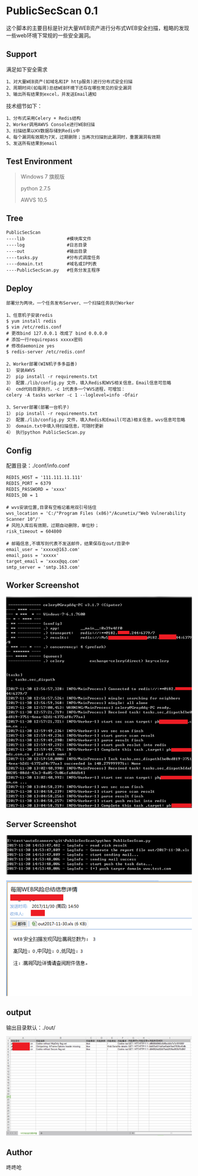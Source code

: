 # PublicSecScan 0.1

这个脚本的主要目标是针对大量WEB资产进行分布式WEB安全扫描，粗略的发现一些web环境下常规的一些安全漏洞。


## Support ##

满足如下安全需求

	1、对大量WEB资产(如域名和IP http服务)进行分布式安全扫描
	2、周期时间(如每周)总结WEB环境下还存在哪些常见的安全漏洞
	3、输出所有结果到excel，并发送Email通知

技术细节如下：

	1、分布式采用Celery + Redis结构
	2、Worker调用AWVS Console进行WEB扫描
	3、扫描结果以KV数据存储到Redis中
	4、每个漏洞有效期为7天，过期删除；当再次扫描到此漏洞时，重置漏洞有效期
	5、发送所有结果到email

## Test Environment ##

>Windows 7 旗舰版
>
>python 2.7.5
>
>AWVS 10.5

## Tree ##

	PublicSecScan
	----lib                #模块库文件
	----log                #日志目录
	----out    	           #输出目录
	----tasks.py   		   #分布式调度任务
	----domain.txt		   #域名或IP列表
	----PublicSecScan.py   #任务分发主程序

## Deploy ##
	
	部署分为两块，一个任务发布Server、一个扫描任务执行Worker

	1、任意机子安装redis
	$ yum install redis
	$ vim /etc/redis.conf
	# 更改bind 127.0.0.1 改成了 bind 0.0.0.0
	# 添加一行requirepass xxxxx密码
	# 修改daemonize yes
	$ redis-server /etc/redis.conf
	
	2、Worker部署(WIN机子多多益善)
	1） 安装AWVS
	2） pip install -r requirements.txt
	3） 配置./lib/config.py 文件，填入Redis和WVS相关信息，Email信息可忽略
	4） cmd代码目录执行，-c 1代表多一个WVS进程，可增加：
	celery -A tasks worker -c 1 --loglevel=info -Ofair
	
	3、Server部署(部署一台机子)
	1） pip install -r requirements.txt
	2） 配置./lib/config.py 文件，填入Redis和Email(可选)相关信息，wvs信息可忽略
	3） domain.txt中填入待扫描信息，可随时更新
	4） 执行python PublicSecScan.py



## Config ##

配置目录：./conf/info.conf

	REDIS_HOST = '111.111.11.111'
	REDIS_PORT = 6379
	REDIS_PASSWORD = 'xxxx'
	REDIS_DB = 1
	
	# wvs安装位置,目录有空格记着用双引号括住
	wvs_location = 'C:/"Program Files (x86)"/Acunetix/"Web Vulnerability Scanner 10"/'
	# 风险入库后有效期，过期自动删除，单位秒；
	risk_timeout = 604800
	
	# 邮箱信息,不填写则代表不发送邮件，结果保存在out/目录中
	email_user = 'xxxxx@163.com'
	email_pass = 'xxxxx'
	target_email = 'xxxx@qq.com'
	smtp_server = 'smtp.163.com'


## Worker Screenshot ##

![Screenshot](pic/111.png)

## Server Screenshot ##

![Screenshot](pic/222.png)

![Screenshot](pic/333.png)

## output ##

输出目录默认：./out/

![Screenshot](pic/444.png)

## Author ##
咚咚呛 